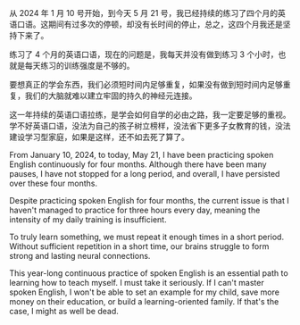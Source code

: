 从 2024 年 1 月 10 号开始，到今天 5 月 21 号，我已经持续的练习了四个月的英语口语。这期间有过多次的停顿，却没有长时间的停止，总之，这四个月我还是坚持下来了。

练习了 4 个月的英语口语，现在的问题是，我每天并没有做到练习 3 个小时，也就是每天练习的训练强度是不够的。

要想真正的学会东西，我们必须短时间内足够重复，如果没有做到短时间内足够重复，我们的大脑就难以建立牢固的持久的神经元连接。

这一年持续的英语口语拉练，是学会如何自学的必由之路，我一定要足够的重视。学不好英语口语，没法为自己的孩子树立榜样，没法省下更多子女教育的钱，没法建设学习型家庭，如果是这样，还不如去死了算了。

From January 10, 2024, to today, May 21, I have been practicing spoken English continuously for four months. Although there have been many pauses, I have not stopped for a long period, and overall, I have persisted over these four months.

Despite practicing spoken English for four months, the current issue is that I haven't managed to practice for three hours every day, meaning the intensity of my daily training is insufficient.

To truly learn something, we must repeat it enough times in a short period. Without sufficient repetition in a short time, our brains struggle to form strong and lasting neural connections.

This year-long continuous practice of spoken English is an essential path to learning how to teach myself. I must take it seriously. If I can't master spoken English, I won't be able to set an example for my child, save more money on their education, or build a learning-oriented family. If that's the case, I might as well be dead.
